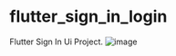 # flutter_sign_in_login
Flutter Sign In Ui Project.
![image](https://github.com/Yigitrgun/flutter_sign_in_login/assets/101149757/169e0700-c0d2-436d-ae7d-86f5eb9c8a87)

